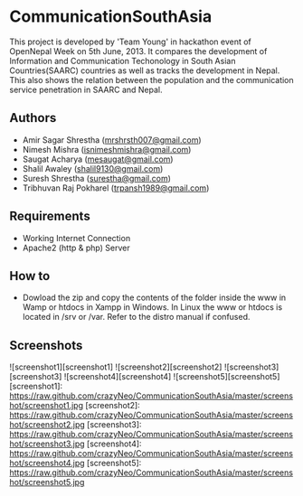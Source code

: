 # CommunicationSouthAsia

This project is developed by 'Team Young' in hackathon event of OpenNepal Week on 5th June, 2013. It compares the development of Information and Communication Techonology in South Asian Countries(SAARC) countries as well as tracks the development in Nepal. This also shows the relation between the population and the communication service penetration in SAARC and Nepal.

## Authors

* Amir Sagar Shrestha (mrshrsth007@gmail.com)
* Nimesh Mishra (isnimeshmishra@gmail.com)
* Saugat Acharya (mesaugat@gmail.com)
* Shalil Awaley (shalil9130@gmail.com)
* Suresh Shrestha (surestha@gmail.com)
* Tribhuvan Raj Pokharel (trpansh1989@gmail.com)

## Requirements

* Working Internet Connection
* Apache2 (http & php) Server

## How to

* Dowload the zip and copy the contents of the folder inside the www in Wamp or htdocs in Xampp in Windows. In Linux the www or htdocs is located in /srv or /var. Refer to the distro manual if confused.

## Screenshots

![screenshot1][screenshot1]
![screenshot2][screenshot2]
![screenshot3][screenshot3]
![screenshot4][screenshot4]
![screenshot5][screenshot5]
[screenshot1]: https://raw.github.com/crazyNeo/CommunicationSouthAsia/master/screenshot/screenshot1.jpg
[screenshot2]: https://raw.github.com/crazyNeo/CommunicationSouthAsia/master/screenshot/screenshot2.jpg
[screenshot3]: https://raw.github.com/crazyNeo/CommunicationSouthAsia/master/screenshot/screenshot3.jpg
[screenshot4]: https://raw.github.com/crazyNeo/CommunicationSouthAsia/master/screenshot/screenshot4.jpg
[screenshot5]: https://raw.github.com/crazyNeo/CommunicationSouthAsia/master/screenshot/screenshot5.jpg

